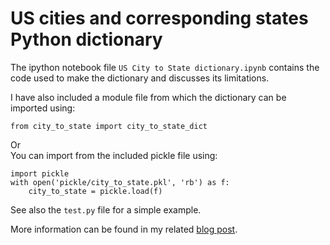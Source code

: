 # US cities and corresponding states Python dictionary
The ipython notebook file `US City to State dictionary.ipynb` contains the code used to make the dictionary and discusses its limitations.

I have also included a module file from which the dictionary can be imported using:
```
from city_to_state import city_to_state_dict
```
Or <br>
You can import from the included pickle file using:
```
import pickle    
with open('pickle/city_to_state.pkl', 'rb') as f:
    city_to_state = pickle.load(f)
```
See also the `test.py` file for a simple example.

More information can be found in my related [blog post](https://galeascience.wordpress.com/2016/03/23/us-city-to-state-python-dictionary/).
